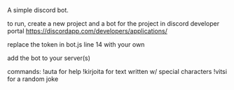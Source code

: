 A simple discord bot.

to run, create a new project and a bot for the project in discord developer portal
https://discordapp.com/developers/applications/

replace the token in bot.js line 14 with your own

add the bot to your server(s)

commands:
!auta for help
!kirjoita for text written w/ special characters
!vitsi for a random joke
